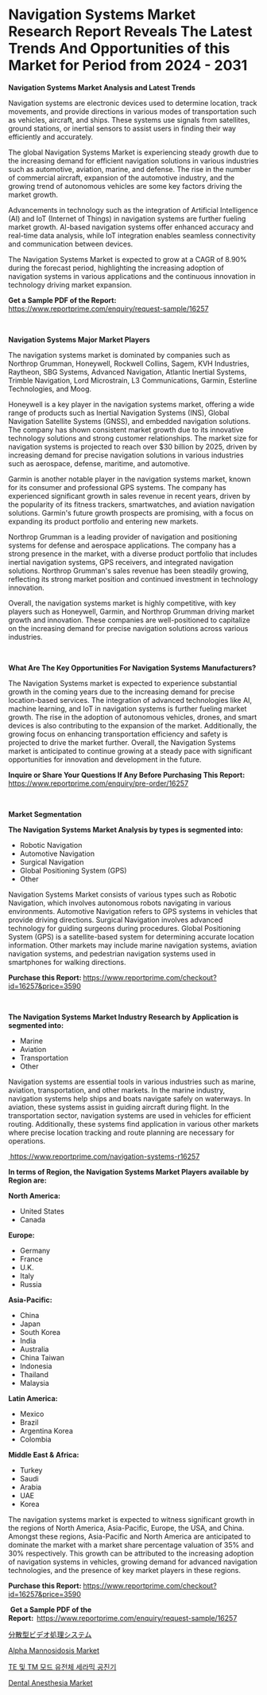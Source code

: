 <p><h1>Navigation Systems Market Research Report Reveals The Latest Trends And Opportunities of this Market for Period from 2024 - 2031</h1></p><p><strong>Navigation Systems Market Analysis and Latest Trends</strong></p>
<p><p>Navigation systems are electronic devices used to determine location, track movements, and provide directions in various modes of transportation such as vehicles, aircraft, and ships. These systems use signals from satellites, ground stations, or inertial sensors to assist users in finding their way efficiently and accurately.</p><p>The global Navigation Systems Market is experiencing steady growth due to the increasing demand for efficient navigation solutions in various industries such as automotive, aviation, marine, and defense. The rise in the number of commercial aircraft, expansion of the automotive industry, and the growing trend of autonomous vehicles are some key factors driving the market growth.</p><p>Advancements in technology such as the integration of Artificial Intelligence (AI) and IoT (Internet of Things) in navigation systems are further fueling market growth. AI-based navigation systems offer enhanced accuracy and real-time data analysis, while IoT integration enables seamless connectivity and communication between devices.</p><p>The Navigation Systems Market is expected to grow at a CAGR of 8.90% during the forecast period, highlighting the increasing adoption of navigation systems in various applications and the continuous innovation in technology driving market expansion.</p></p>
<p><strong>Get a Sample PDF of the Report:&nbsp;</strong> <a href="https://www.reportprime.com/enquiry/request-sample/16257">https://www.reportprime.com/enquiry/request-sample/16257</a></p>
<p>&nbsp;</p>
<p><strong>Navigation Systems Major Market Players</strong></p>
<p><p>The navigation systems market is dominated by companies such as Northrop Grumman, Honeywell, Rockwell Collins, Sagem, KVH Industries, Raytheon, SBG Systems, Advanced Navigation, Atlantic Inertial Systems, Trimble Navigation, Lord Microstrain, L3 Communications, Garmin, Esterline Technologies, and Moog. </p><p>Honeywell is a key player in the navigation systems market, offering a wide range of products such as Inertial Navigation Systems (INS), Global Navigation Satellite Systems (GNSS), and embedded navigation solutions. The company has shown consistent market growth due to its innovative technology solutions and strong customer relationships. The market size for navigation systems is projected to reach over $30 billion by 2025, driven by increasing demand for precise navigation solutions in various industries such as aerospace, defense, maritime, and automotive.</p><p>Garmin is another notable player in the navigation systems market, known for its consumer and professional GPS systems. The company has experienced significant growth in sales revenue in recent years, driven by the popularity of its fitness trackers, smartwatches, and aviation navigation solutions. Garmin's future growth prospects are promising, with a focus on expanding its product portfolio and entering new markets.</p><p>Northrop Grumman is a leading provider of navigation and positioning systems for defense and aerospace applications. The company has a strong presence in the market, with a diverse product portfolio that includes inertial navigation systems, GPS receivers, and integrated navigation solutions. Northrop Grumman's sales revenue has been steadily growing, reflecting its strong market position and continued investment in technology innovation.</p><p>Overall, the navigation systems market is highly competitive, with key players such as Honeywell, Garmin, and Northrop Grumman driving market growth and innovation. These companies are well-positioned to capitalize on the increasing demand for precise navigation solutions across various industries.</p></p>
<p>&nbsp;</p>
<p><strong>What Are The Key Opportunities For Navigation Systems Manufacturers?</strong></p>
<p><p>The Navigation Systems market is expected to experience substantial growth in the coming years due to the increasing demand for precise location-based services. The integration of advanced technologies like AI, machine learning, and IoT in navigation systems is further fueling market growth. The rise in the adoption of autonomous vehicles, drones, and smart devices is also contributing to the expansion of the market. Additionally, the growing focus on enhancing transportation efficiency and safety is projected to drive the market further. Overall, the Navigation Systems market is anticipated to continue growing at a steady pace with significant opportunities for innovation and development in the future.</p></p>
<p><strong>Inquire or Share Your Questions If Any Before Purchasing This Report:</strong> <a href="https://www.reportprime.com/enquiry/pre-order/16257">https://www.reportprime.com/enquiry/pre-order/16257</a></p>
<p>&nbsp;</p>
<p><strong>Market Segmentation</strong></p>
<p><strong>The Navigation Systems Market Analysis by types is segmented into:</strong></p>
<p><ul><li>Robotic Navigation</li><li>Automotive Navigation</li><li>Surgical Navigation</li><li>Global Positioning System (GPS)</li><li>Other</li></ul></p>
<p><p>Navigation Systems Market consists of various types such as Robotic Navigation, which involves autonomous robots navigating in various environments. Automotive Navigation refers to GPS systems in vehicles that provide driving directions. Surgical Navigation involves advanced technology for guiding surgeons during procedures. Global Positioning System (GPS) is a satellite-based system for determining accurate location information. Other markets may include marine navigation systems, aviation navigation systems, and pedestrian navigation systems used in smartphones for walking directions.</p></p>
<p><strong>Purchase this Report:&nbsp;</strong><a href="https://www.reportprime.com/checkout?id=16257&price=3590">https://www.reportprime.com/checkout?id=16257&price=3590</a></p>
<p>&nbsp;</p>
<p><strong>The Navigation Systems Market Industry Research by Application is segmented into:</strong></p>
<p><ul><li>Marine</li><li>Aviation</li><li>Transportation</li><li>Other</li></ul></p>
<p><p>Navigation systems are essential tools in various industries such as marine, aviation, transportation, and other markets. In the marine industry, navigation systems help ships and boats navigate safely on waterways. In aviation, these systems assist in guiding aircraft during flight. In the transportation sector, navigation systems are used in vehicles for efficient routing. Additionally, these systems find application in various other markets where precise location tracking and route planning are necessary for operations.</p></p>
<p><a href="https://www.reportprime.com/navigation-systems-r16257">&nbsp;https://www.reportprime.com/navigation-systems-r16257</a></p>
<p><strong>In terms of Region, the Navigation Systems Market Players available by Region are:</strong></p>
<p>
    <p> <strong> North America: </strong>
        <ul>
            <li>United States</li>
            <li>Canada</li>
        </ul>
        </p> 
    <p> <strong> Europe: </strong>
        <ul>
            <li>Germany</li>
            <li>France</li>
            <li>U.K.</li>
            <li>Italy</li>
            <li>Russia</li>
        </ul>
        </p> 
    <p> <strong> Asia-Pacific: </strong>
        <ul>
            <li>China</li>
            <li>Japan</li>
            <li>South Korea</li>
            <li>India</li>
            <li>Australia</li>
            <li>China Taiwan</li>
            <li>Indonesia</li>
            <li>Thailand</li>
            <li>Malaysia</li>
        </ul>
        </p> 
    <p> <strong> Latin America: </strong>
        <ul>
            <li>Mexico</li>
            <li>Brazil</li>
            <li>Argentina Korea</li>
            <li>Colombia</li>
        </ul>
        </p> 
    <p> <strong> Middle East & Africa: </strong>
        <ul>
            <li>Turkey</li>
            <li>Saudi</li>
            <li>Arabia</li>
            <li>UAE</li>
            <li>Korea</li>
        </ul>
    </p>
    </p>
<p><p>The navigation systems market is expected to witness significant growth in the regions of North America, Asia-Pacific, Europe, the USA, and China. Amongst these regions, Asia-Pacific and North America are anticipated to dominate the market with a market share percentage valuation of 35% and 30% respectively. This growth can be attributed to the increasing adoption of navigation systems in vehicles, growing demand for advanced navigation technologies, and the presence of key market players in these regions.</p></p>
<p><strong>Purchase this Report: </strong><a href="https://www.reportprime.com/checkout?id=16257&price=3590">https://www.reportprime.com/checkout?id=16257&price=3590</a></p>
<p>&nbsp;<strong>Get a Sample PDF of the Report:&nbsp;&nbsp;</strong><a href="https://www.reportprime.com/enquiry/request-sample/16257">https://www.reportprime.com/enquiry/request-sample/16257</a></p>
<p><strong></strong></p>
<p><p><a href="https://github.com/DeonBoer2023/Market-Research-Report-List-2/blob/main/2905369122554.md">分散型ビデオ処理システム</a></p><p><a href="https://github.com/eeenafisainka/Market-Research-Report-List-1/blob/main/alpha-mannosidosis-market.md">Alpha Mannosidosis Market</a></p><p><a href="https://github.com/risastia4/Market-Research-Report-List-1/blob/main/3349414123766.md">TE 및 TM 모드 유전체 세라믹 공진기</a></p><p><a href="https://github.com/liliskanaya73/Market-Research-Report-List-1/blob/main/dental-anesthesia-market.md">Dental Anesthesia Market</a></p></p>